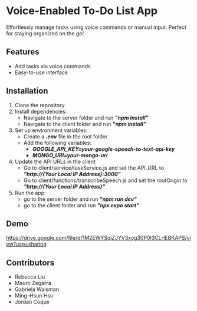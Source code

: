 # Voice-Enabled To-Do List App  
Effortlessly manage tasks using voice commands or manual input. Perfect for staying organized on the go!  

## Features  
- Add tasks via voice commands  
- Easy-to-use interface  

## Installation  
1. Clone the repository  
2. Install dependencies:
   - Navigate to the server folder and run ***"npm install"***
   - Navigate to the client folder and run ***"npm install"***
3. Set up environment variables:
   - Create a ***.env*** file in the root folder.
   - Add the following variables:
     - ***GOOGLE_API_KEY=your-google-speech-to-text-api-key***
     - ***MONGO_URI=your-mongo-uri***
4. Update the API URLs in the client
   - Go to client/service/taskService.js and set the API_URL to ***"http://{Your Local IP Address}:3000"***
   - Go to client/functions/transcribeSpeech.js and set the rootOrigin to ***"http://{Your Local IP Address}"***
5. Run the app:
   - go to the server folder and run ***"npm run dev"***
   - go to the client folder and run ***"npx expo start"***
  

## Demo
https://drive.google.com/file/d/1M2EWYSqiZJYV3xog30P0I3CLrIEBKAPS/view?usp=sharing


## Contributors  
- Rebecca Liu 
- Mauro Zegarra 
- Gabriela Waisman
- Ming-Hsun Hsu
- Jordan Coque  

